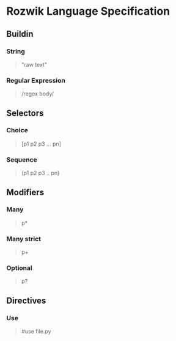 # Rozwik Language Specification
## Buildin
### String
> "raw text"
### Regular Expression
> /regex body/

## Selectors
### Choice
> [p1 p2 p3 ... pn]
### Sequence
> (p1 p2 p3 .. pn)

## Modifiers
### Many
> p*
### Many strict
> p+
### Optional
> p?

## Directives
### Use
> #use file.py